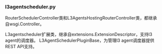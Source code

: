 ### l3agentscheduler.py
RouterSchedulerController类和L3AgentsHostingRouterController类，都继承自wsgi.Controller。

L3agentscheduler扩展类，继承自extensions.ExtensionDescriptor，支持l3 agent的调度器。
L3AgentSchedulerPluginBase，为管理l3 agent调度器提供REST API支持。
